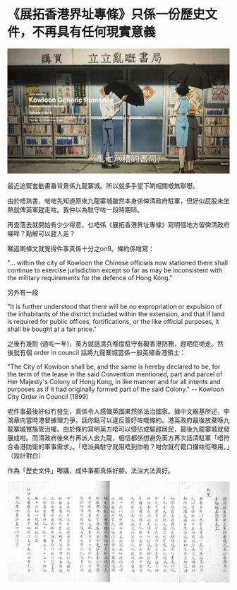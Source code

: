 # 《展拓香港界址專條》只係一份歷史文件，不再具有任何現實意義

![image](./images/kowloon-small.jpg)


最近追緊套動畫番背景係九龍寨城。所以就多手望下啲相關嘅無聊嘢。

由於唔熟書，啱啱先知道原來九龍寨城雖然本身係俾清政府駐軍，但好似屁股未坐熱就俾英軍趕走咗。我仲以為駐守咗一段時期𠻹。

再查落去就開始有少少得意，乜唔係《展拓香港界址專條》寫明個地方留俾清政府㗎咩？點解可以趕人走？

睇返啲條文就覺得件事真係十分之on9。條約係咁寫：

  "... within the city of Kowloon the Chinese officials now stationed there
  shall continue to exercise jurisdiction except so far as may be inconsistent
  with the military requirements for the defence of Hong Kong."

另外有一段

  "It is further understood that there will be no expropriation or expulsion of
  the inhabitants of the district included within the extension, and that if
  land is required for public offices, fortifications, or the like official
  purposes, it shall be bought at a fair price."

之後冇幾耐 (過咗一年)，英方就話清兵喺度駐守有礙香港防務，趕晒佢哋走。然後就有個 order in council 話將九龍寨城當係一般英殖香港領土：

  "The City of Kowloon shall be, and the same is hereby declared to be, for the
  term of the lease in the said Convention mentioned, part and parcel of Her
  Majesty's Colony of Hong Kong, in like manner and for all intents and
  purposes as if it had originally formed part of the said Colony." -- Kowloon
  City Order in Council (1899)

呢件事最後好似冇發生，真係令人感慨英國果然係法治國家。據中文維基所述，李鴻章向當時港督據理力爭，話你點可以違反簽好咗嘅條約。港英政府最後放棄喺九龍寨城實施管治權。由於條約寫明英方唔可以侵佔或驅趕居民，最後九龍寨城就發展成咁。而清政府後來冇再派人去九龍，相信都係想避免英方再次話清駐軍「唔符合香港防衛的軍事需求」。「唔派員駐守就阻唔到你啦？咁你就冇籍口攞咗佢嚟用。」（設計對白）

作為「歷史文件」嚟講，成件事都真係好膠。法治大法真好。

![image](./images/newterritoriesconvention.jpg)
